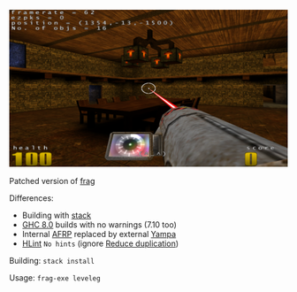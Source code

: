![Haskell frag 3D-shooter game screenshot](/Screenshot.png)

Patched version of [frag](https://wiki.haskell.org/Frag)

Differences:
* Building with [stack](http://haskellstack.org)
* [GHC 8.0](https://www.haskell.org/ghc/) builds with no warnings (7.10 too)
* Internal [AFRP](https://wiki.haskell.org/Arrows-based_Functional_Reactive_Programming) replaced by external [Yampa](https://wiki.haskell.org/Yampa)
* [HLint](https://hackage.haskell.org/package/hlint) `No hints` (ignore [Reduce duplication](https://downloads.haskell.org/~ghc/8.0.1/docs/html/users_guide/extending_ghc.html#annotating-modules))

Building:
  `stack install`

Usage:
  `frag-exe leveleg`
